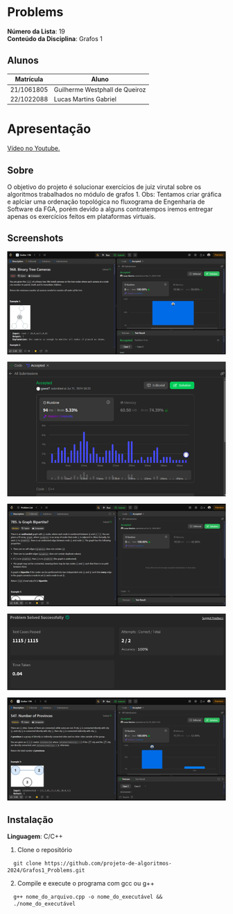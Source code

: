 # Problems

**Número da Lista**: 19<br>
**Conteúdo da Disciplina**: Grafos 1<br>

## Alunos
|Matrícula | Aluno |
| -- | -- |
| 21/1061805  |  Guilherme Westphall de Queiroz |
| 22/1022088  |  Lucas Martins Gabriel |

# Apresentação
[Vídeo no Youtube.](https://www.youtube.com/watch?v=yHpinOfzODQ&t=5s)

## Sobre 
O objetivo do projeto é solucionar exercícios de juiz virutal sobre os algoritmos trabalhados no módulo de grafos 1.
Obs: Tentamos criar gráfica e aplciar uma ordenação topológica no fluxograma de Engenharia de Software da FGA, porém devido a alguns contratempos iremos entregar apenas os exercícios feitos em plataformas virtuais. 

## Screenshots

![print 1](./problems/binaryTreeCameras/submission.png)

![print 2](./problems/buildMatrix/submission.png)

![print 3](./problems/IsGraphBipartite/submission.png)

![print 4](./problems/levelOfNodes/submission.png)

![print 5](./problems/NumberOfProvinces/submission.png)


## Instalação 

**Linguagem**: C/C++<br>

 1. Clone o repositório
``` 
  git clone https://github.com/projeto-de-algoritmos-2024/Grafos1_Problems.git
```

2. Compile e execute o programa com gcc ou g++
```
  g++ nome_do_arquivo.cpp -o nome_do_executável && 
  ./nome_do_executável
```
